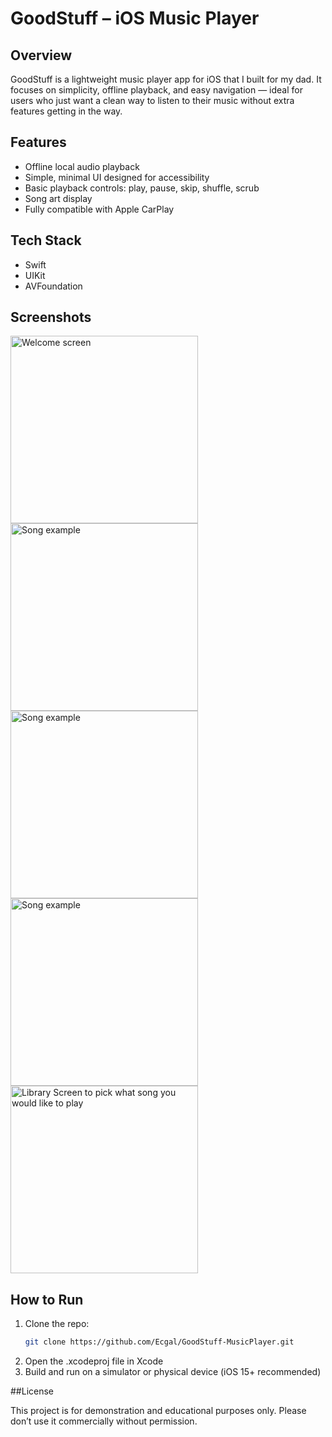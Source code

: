 # GoodStuff – iOS Music Player

## Overview
GoodStuff is a lightweight music player app for iOS that I built for my dad. It focuses on simplicity, offline playback, and easy navigation — ideal for users who just want a clean way to listen to their music without extra features getting in the way.

## Features
- Offline local audio playback
- Simple, minimal UI designed for accessibility
- Basic playback controls: play, pause, skip, shuffle, scrub
- Song art display
- Fully compatible with Apple CarPlay

## Tech Stack
- Swift
- UIKit
- AVFoundation

## Screenshots
<img src="Assets/ScreenGrab1.PNG" width="300" alt="Welcome screen" />
<img src="Assets/ScreenGrab2.PNG" width="300" alt="Song example" />
<img src="Assets/ScreenGrab3.PNG" width="300" alt="Song example" />
<img src="Assets/ScreenGrab4.PNG" width="300" alt="Song example"/>
<img src="Assets/ScreenGrab5.PNG" width="300" alt="Library Screen to pick what song you would like to play" />

## How to Run
1. Clone the repo:
   ```bash
   git clone https://github.com/Ecgal/GoodStuff-MusicPlayer.git

2. Open the .xcodeproj file in Xcode
3. Build and run on a simulator or physical device (iOS 15+ recommended)


##License

This project is for demonstration and educational purposes only. Please don’t use it commercially without permission.

